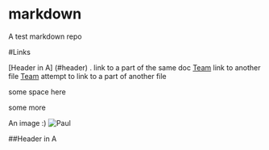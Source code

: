 # markdown
A test markdown repo

#Links 

[Header in A] (#header) . link to a part of the same doc
[Team](team.md) link to another file
[Team](team.md#my-header) attempt to link to a part of another file






some space here



some more


An image :) ![Paul](https://media.licdn.com/mpr/mpr/shrink_100_100/p/8/000/247/13a/011a6c9.jpg)


##Header in A <a name="header"></a>
